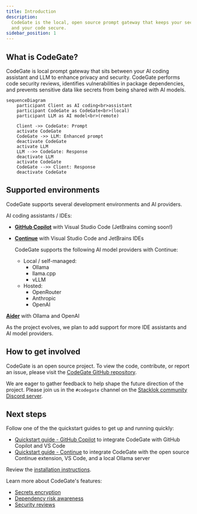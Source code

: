 ```yaml
---
title: Introduction
description:
  CodeGate is the local, open source prompt gateway that keeps your secrets safe
  and your code secure.
sidebar_position: 1
---
```


## What is CodeGate?

CodeGate is local prompt gateway that sits between your AI coding assistant and
LLM to enhance privacy and security. CodeGate performs code security reviews,
identifies vulnerabilities in package dependencies, and prevents sensitive data
like secrets from being shared with AI models.

```mermaid
sequenceDiagram
    participant Client as AI coding<br>assistant
    participant CodeGate as CodeGate<br>(local)
    participant LLM as AI model<br>(remote)

    Client ->> CodeGate: Prompt
    activate CodeGate
    CodeGate ->> LLM: Enhanced prompt
    deactivate CodeGate
    activate LLM
    LLM -->> CodeGate: Response
    deactivate LLM
    activate CodeGate
    CodeGate -->> Client: Response
    deactivate CodeGate
```

## Supported environments

CodeGate supports several development environments and AI providers.

AI coding assistants / IDEs:

- **[GitHub Copilot](./how-to/use-with-copilot.mdx)** with Visual Studio Code
  (JetBrains coming soon!)

- **[Continue](./how-to/use-with-continue.mdx)** with Visual Studio Code and
  JetBrains IDEs

  CodeGate supports the following AI model providers with Continue:

  - Local / self-managed:
    - Ollama
    - llama.cpp
    - vLLM
  - Hosted:
    - OpenRouter
    - Anthropic
    - OpenAI

**[Aider](./how-to/use-with-aider.mdx)** with Ollama and OpenAI

As the project evolves, we plan to add support for more IDE assistants and AI
model providers.

## How to get involved

CodeGate is an open source project. To view the code, contribute, or report an
issue, please visit the
[CodeGate GitHub repository](https://github.com/stacklok/codegate).

We are eager to gather feedback to help shape the future direction of the
project. Please join us in the `#codegate` channel on the
[Stacklok community Discord server](https://discord.gg/stacklok).

## Next steps

Follow one of the the quickstart guides to get up and running quickly:

- [Quickstart guide - GitHub Copilot](quickstart-copilot.mdx) to integrate
  CodeGate with GitHub Copilot and VS Code
- [Quickstart guide - Continue](./quickstart-continue.mdx) to integrate CodeGate
  with the open source Continue extension, VS Code, and a local Ollama server

Review the [installation instructions](how-to/install.md).

Learn more about CodeGate's features:

- [Secrets encryption](features/secrets-encryption.md)
- [Dependency risk awareness](features/dependency-risk.md)
- [Security reviews](features/security-reviews.md)
